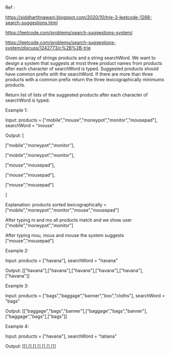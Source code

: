 Ref :

https://siddharthnawani.blogspot.com/2020/10/trie-3-leetcode-1268-search-suggestions.html

https://leetcode.com/problems/search-suggestions-system/

https://leetcode.com/problems/search-suggestions-system/discuss/1242773/c%2B%2B-trie



Given an array of strings products and a string searchWord. We want to design a system that suggests at most three product names from products after each character of searchWord is typed. Suggested products should have common prefix with the searchWord. If there are more than three products with a common prefix return the three lexicographically minimums products.

Return list of lists of the suggested products after each character of searchWord is typed. 

Example 1:

Input: products = ["mobile","mouse","moneypot","monitor","mousepad"], searchWord = "mouse"

Output: [

["mobile","moneypot","monitor"],

["mobile","moneypot","monitor"],

["mouse","mousepad"],

["mouse","mousepad"],

["mouse","mousepad"]

]

Explanation: products sorted lexicographically = ["mobile","moneypot","monitor","mouse","mousepad"]

After typing m and mo all products match and we show user ["mobile","moneypot","monitor"]

After typing mou, mous and mouse the system suggests ["mouse","mousepad"]



Example 2:

Input: products = ["havana"], searchWord = "havana"

Output: [["havana"],["havana"],["havana"],["havana"],["havana"],["havana"]]

Example 3:

Input: products = ["bags","baggage","banner","box","cloths"], searchWord = "bags"

Output: [["baggage","bags","banner"],["baggage","bags","banner"],["baggage","bags"],["bags"]]

Example 4:

Input: products = ["havana"], searchWord = "tatiana"

Output: [[],[],[],[],[],[],[]]

